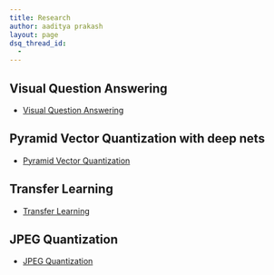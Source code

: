 ```yaml
---
title: Research
author: aaditya prakash
layout: page
dsq_thread_id:
  - 
---
```



## Visual Question Answering

 * [Visual Question Answering]({{site.baseurl}}/research/vqa/ )

## Pyramid Vector Quantization with deep nets

 * [Pyramid Vector Quantization]({{site.baseurl}}/research/pvq/ )

## Transfer Learning 

 * [Transfer Learning]({{site.baseurl}}/research/transfer/ )

## JPEG Quantization

 * [JPEG Quantization]({{site.baseurl}}/research/jpeg_quantization/ )






